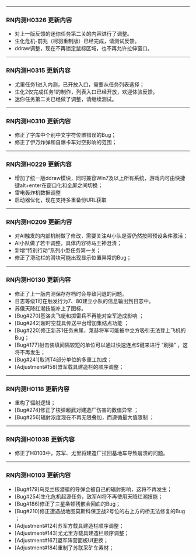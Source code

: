 ***
### RN内测H0326 更新内容
* 对上一版反馈的迷你任务第二关的内容进行了调整。
* 生化危机-前兆（柯羽重制版）已经完成，请测试反馈。
* ddraw调整，现在不再锁定鼠标区域，也不再允许拉伸窗口。


***
### RN内测H0315 更新内容
* 尤里任务1进入内测，已开放入口，需要从任务列表选择；
* 生化2仅完成任务1的制作，列表入口已经开放，欢迎体验反馈。 
* 迷你任务第二关已经做了调整，请继续测试。



***
### RN内测H0310 更新内容
* 修正了字库中个别中文字符位置错误的Bug；
* 修正了伊万炸弹和自爆卡车对空影响的范围；


***
### RN内测H0229 更新内容
* 增加了统一版ddraw模块，同时兼容Win7及以上所有系统，游戏内可由快捷键alt+enter在窗口化和全屏之间切换；
* 雷电轰炸机数据调整
* 启动器优化，现在支持多重备份URL获取

***
### RN内测H0209 更新内容
* 对AI触发的内部机制做了修改，需要关注AI小队是否仍然按照预设条件激活；
* AI小队做了若干调整，具体内容待马王神澄清；
* 新增“特别行动”系列小型任务第一关；
* 修正了滑动栏的滑块可能出现显示位置异常的Bug；


***
### RN内测H0130 更新内容
* 修正了上一版内测保存存档时会导致闪退的问题。
* 日志等级1可在触发行为7、80建立小队的信息输出到日志中。
* 苏俄天降红潮技能补上了图标。
* [Bug#270]基洛夫飞艇和掷雷兵不再能对空军造成影响 ；
* [Bug#242]超时空载具传送平台增加集结点功能 ；
* [Bug#220]修正新苏1任务末尾，莱赫将军可能被中立方吸引无法登上飞机的Bug；
* [Bug#177]射击装填间隔较短的单位可以通过快速连点S键来进行 “刷弹” ，这将不再发生；
* [Bug#241]取消T4部分单位的多重工加成；
* [Adjustment#158]盟军载具建造栏的顺序调整；


***
### RN内测H0118 更新内容
* 重构了辐射逻辑；
* [Bug#274]修正了核弹超武对建造厂伤害的数值异常  ；
* [Bug#256]辐射浓度现在不再无限叠加，而遵循最大值限制 ；


***
### RN内测H0103B 更新内容
* 修正了H0103中，苏军、尤里将建造厂拉回基地车导致崩溃的问题。

***
### RN内测H0103 更新内容
* [Bug#179]乌克兰核潜艇的导弹会被自己的辐射影响，这将不再发生；
* [Bug#254]生化危机起源任务，敌军AI将不再使用天降红潮技能；
* [Bug#186]修正了三星条顿残骸会回血的Bug；
* [Bug#210]修正遭遇战地图莫斯科保卫战2号位的右上方的桥无法修复的Bug ；
* [Adjustment#124]苏军方载具建造栏顺序调整；
* [Adjustment#143]尤尤里方载具建造栏顺序调整；
* [Adjustment#167]盟军阵营面板UI更换；
* [Adjustment#184]重制了苏联采矿车素材；



